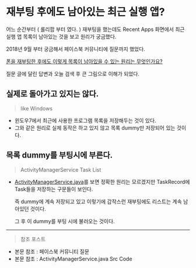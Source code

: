 # 재부팅 후에도 남아있는 최근 실행 앱?

어느 순간부터 ( 롤리팝 부터 였다. ) 재부팅을 했는데도 Recent Apps 화면에서 최근 실행 앱 목록이 남아있는 것을 보고 원리가 궁금했다.

2018년 9월 부터 궁금해서 페이스북 커뮤니티에 질문까지 했었다.

[폰을 재부팅한 후에도 이렇게 목록이 남아있을 수 있는 원리는 무엇인가요?](https://www.facebook.com/photo.php?fbid=1688652611260606&set=gm.2367361373304385&type=3&theater)

질문 글에 달린 답변과 오늘 검색 후 큰 그림으로 이해가 되었다.

## 실제로 돌아가고 있지는 않다.
> like Windows
- 윈도우7에서 최근에 사용한 프로그램 목록을 저장해두는 것이 있다.
- 그와 같은 원리로 실제 동작은 하고 있지 않고 목록 dummy만 저장되어 있는 것이다.

## 목록 dummy를 부팅시에 부른다.
> ActivityManagerService Task List
- [ActivityManagerService.java](https://android.googlesource.com/platform/frameworks/base/+/4f868ed/services/core/java/com/android/server/am/ActivityManagerService.java)를 보면 정확한 원리는 모르겠지만 TaskRecord에 Task들을 저장하는 구문들이 보인다.

  즉 dummy에 계속 저장되고 있고 이렇기에 갑작스런 재부팅에도 리스트는 계속 남아있던 것이다.
  
  그 후 이 dummy를 부팅 시에 불러오는 것이다.
  
---
> 참조 포스트
- 본문 참조 : 페이스북 커뮤니티 질문
- 본문 참조 : ActivityManagerService.java Src Code
